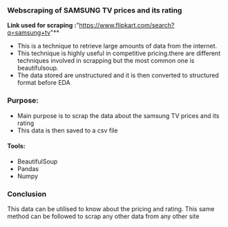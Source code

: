 
### Webscraping of SAMSUNG TV prices and its rating

**Link used for scraping :**"https://www.flipkart.com/search?q=samsung+tv"**
* This is a technique to retrieve large amounts of data from the internet. 
* This technique is highly useful in competitive pricing.there are different techniques involved in scrapping but the most common one is beautifulsoup. 
* The data stored are unstructured and it is then converted to structured format before EDA

### Purpose:
* Main purpose is to scrap the data about the samsung TV prices and its rating 
* This data is then saved to a csv file 

#### Tools:
* BeautifulSoup
* Pandas
* Numpy

### Conclusion
This data can be utilised to know about the pricing and rating.
This same method can be followed to scrap any other data from 
any other site 

